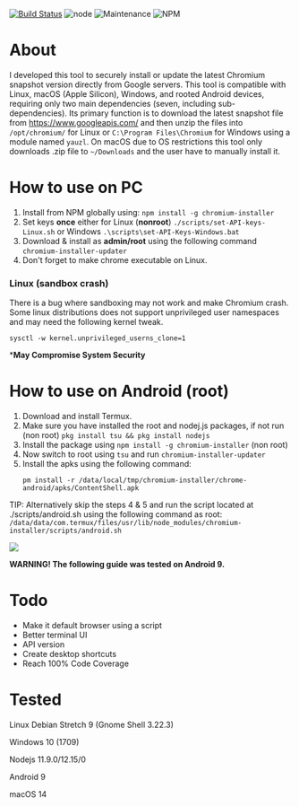 [![Build Status](https://travis-ci.org/crafter999/chromium-installer.svg?branch=master)](https://travis-ci.org/crafter999/chromium-installer)
![node](https://img.shields.io/node/v/chromium-installer.svg) ![Maintenance](https://img.shields.io/maintenance/yes/2024.svg) ![NPM](https://img.shields.io/npm/l/chromium-installer.svg)

# About

I developed this  tool to securely install or update the latest Chromium snapshot version directly from Google servers. This tool is compatible with Linux, macOS (Apple Silicon), Windows, and rooted Android devices, requiring only two main dependencies (seven, including sub-dependencies). Its primary function is to download the latest snapshot file from https://www.googleapis.com/ and then unzip the files into `/opt/chromium/` for Linux or `C:\Program Files\Chromium` for Windows using a module named `yauzl`. On macOS due to OS restrictions this tool only downloads .zip file to `~/Downloads` and the user have to manually install it.

# How to use on PC

1. Install from NPM globally using: `npm install -g chromium-installer`
1. Set keys **once** either for Linux (**nonroot**) `./scripts/set-API-keys-Linux.sh` or Windows
`.\scripts\set-API-Keys-Windows.bat`
1. Download & install as **admin/root** using the following command `chromium-installer-updater`
1. Don't forget to make chrome executable on Linux.
### Linux (sandbox crash)
There is a bug where sandboxing may not work and make Chromium crash. 
Some linux distributions does not support unprivileged user namespaces and may need the following kernel tweak.  

```
sysctl -w kernel.unprivileged_userns_clone=1
```
***May Compromise System Security**

# How to use on Android (**root**) 
1. Download and install Termux.
1. Make sure you have installed the root and nodej.js packages, if not run
   (non root) `pkg install tsu && pkg install nodejs`
1. Install the package using `npm install -g chromium-installer` (non root) 
1. Now switch to root using `tsu` and run `chromium-installer-updater`
1. Install the apks using the following command:
    ```
    pm install -r /data/local/tmp/chromium-installer/chrome-android/apks/ContentShell.apk
    ```
TIP: Alternatively skip the steps 4 & 5 and run the script 
located at ./scripts/android.sh using the following command as root: 
```/data/data/com.termux/files/usr/lib/node_modules/chromium-installer/scripts/android.sh```

![](https://user-images.githubusercontent.com/27963519/79260134-7452d080-7e96-11ea-967c-2b1cba19c182.gif)


**WARNING! The following guide was tested on Android 9.**

# Todo

+ Make it default browser using a script
+ Better terminal UI
+ API version
+ Create desktop shortcuts
+ Reach 100% Code Coverage


# Tested
Linux Debian Stretch 9 (Gnome Shell 3.22.3)

Windows 10 (1709)

Nodejs 11.9.0/12.15/0

Android 9

macOS 14
